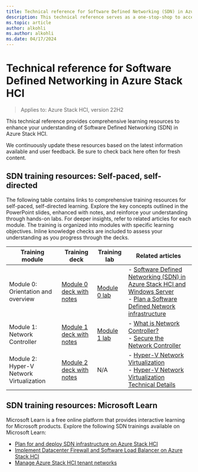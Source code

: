 ```yaml
---
title: Technical reference for Software Defined Networking (SDN) in Azure Stack HCI.
description: This technical reference serves as a one-stop-shop to access learning resources available for SDN.
ms.topic: article
author: alkohli
ms.author: alkohli
ms.date: 04/17/2024
---
```


# Technical reference for Software Defined Networking in Azure Stack HCI

> Applies to: Azure Stack HCI, version 22H2

This technical reference provides comprehensive learning resources to enhance your understanding of Software Defined Networking (SDN) in Azure Stack HCI.

We continuously update these resources based on the latest information available and user feedback. Be sure to check back here often for fresh content.

## SDN training resources: Self-paced, self-directed

The following table contains links to comprehensive training resources for self-paced, self-directed learning. Explore the key concepts outlined in the PowerPoint slides, enhanced with notes, and reinforce your understanding through hands-on labs. For deeper insights, refer to related articles for each module. The training is organized into modules with specific learning objectives. Inline knowledge checks are included to assess your understanding as you progress through the decks.

| Training module | Training deck | Training lab | Related articles |
|--|--|--|--|
| Module 0: Orientation and overview | [Module 0 deck with notes](https://github.com/Azure-Samples/AzureStackHCI/tree/main/sdn-training/module-0) | [Module 0 lab](https://github.com/Azure-Samples/AzureStackHCI/tree/main/sdn-training/module-0)| - [Software Defined Networking (SDN) in Azure Stack HCI and Windows Server](../concepts/software-defined-networking.md) <br> - [Plan a Software Defined Network infrastructure](../concepts/plan-software-defined-networking-infrastructure.md) |
| Module 1: Network Controller | [Module 1 deck with notes](https://github.com/Azure-Samples/AzureStackHCI/tree/main/sdn-training/module-1)| [Module 1 lab](https://github.com/Azure-Samples/AzureStackHCI/tree/main/sdn-training/module-1) | - [What is Network Controller?](../concepts/network-controller-overview.md) <br> - [Secure the Network Controller](./nc-security.md) |
| Module 2: Hyper-V Network Virtualization | [Module 2 deck with notes](https://github.com/Azure-Samples/AzureStackHCI/tree/main/sdn-training/module-2)| N/A | - [Hyper-V Network Virtualization](/windows-server/networking/sdn/technologies/hyper-v-network-virtualization/hyper-v-network-virtualization) <br> - [Hyper-V Network Virtualization Technical Details](/windows-server/networking/sdn/technologies/hyper-v-network-virtualization/hyperv-network-virtualization-technical-details-windows-server)|

## SDN training resources: Microsoft Learn

Microsoft Learn is a free online platform that provides interactive learning for Microsoft products. Explore the following SDN trainings available on Microsoft Learn:

- [Plan for and deploy SDN infrastructure on Azure Stack HCI](/training/modules/plan-deploy-sdn-infrastructure/)
- [Implement Datacenter Firewall and Software Load Balancer on Azure Stack HCI](/training/modules/implement-firewall-load-balancer/)
- [Manage Azure Stack HCI tenant networks](/training/modules/manage-azure-stack-hci-tenant-networks/)